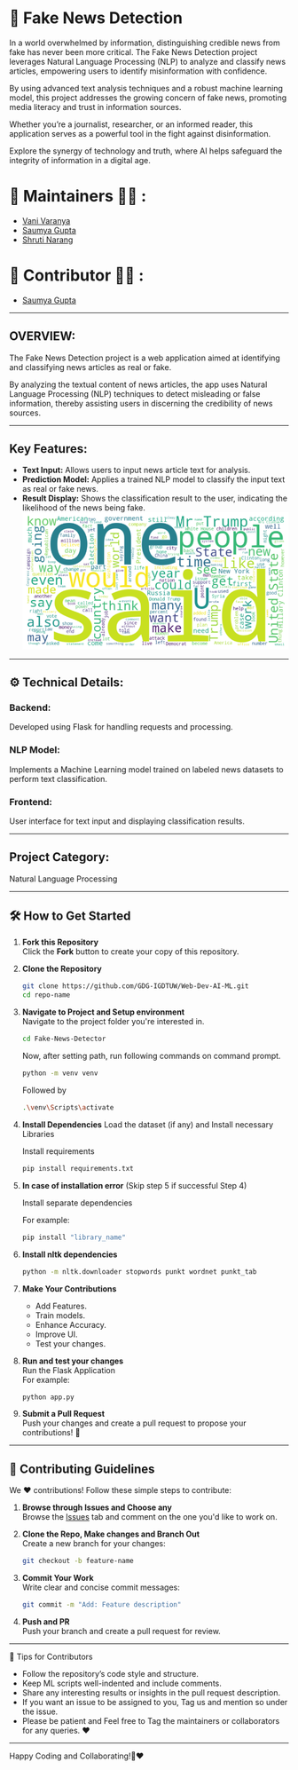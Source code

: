 # 📰 Fake News Detection 

In a world overwhelmed by information, distinguishing credible news from fake has never been more critical. The Fake News Detection project leverages Natural Language Processing (NLP) to analyze and classify news articles, empowering users to identify misinformation with confidence.

By using advanced text analysis techniques and a robust machine learning model, this project addresses the growing concern of fake news, promoting media literacy and trust in information sources. 

Whether you’re a journalist, researcher, or an informed reader, this application serves as a powerful tool in the fight against disinformation.

Explore the synergy of technology and truth, where AI helps safeguard the integrity of information in a digital age.


# 🙌 Maintainers 👩‍💻 :

- [Vani Varanya](https://github.com/vanivaranya)
- [Saumya Gupta](https://github.com/ISaumya1011)
- [Shruti Narang](https://github.com/Shruti-Narang)

# 🙌 Contributor 👩‍💻 :

- [Saumya Gupta](https://github.com/ISaumya1011)

---

## OVERVIEW: 
The Fake News Detection project is a web application aimed at identifying and classifying news articles as real or fake. 

By analyzing the textual content of news articles, the app uses Natural Language Processing (NLP) techniques to detect misleading or false information, thereby assisting users in discerning the credibility of news sources.

---

## Key Features:
- **Text Input:** Allows users to input news article text for analysis.
- **Prediction Model:** Applies a trained NLP model to classify the input text as real or fake news.
- **Result Display:** Shows the classification result to the user, indicating the likelihood of the news being fake.
![alt text](image.png)
---

## ⚙️ Technical Details:
### Backend: 
Developed using Flask for handling requests and processing.
### NLP Model: 
Implements a Machine Learning model trained on labeled news datasets to perform text classification.
### Frontend: 
User interface for text input and displaying classification results.

---

## Project Category: 
Natural Language Processing

---

## 🛠️ How to Get Started  

1. **Fork this Repository**  
   Click the **Fork** button to create your copy of this repository.  

2. **Clone the Repository**  
   ```bash  
   git clone https://github.com/GDG-IGDTUW/Web-Dev-AI-ML.git  
   cd repo-name  
   ```  

3. **Navigate to Project and Setup environment**  
   Navigate to the project folder you're interested in.
   
   ```bash  
   cd Fake-News-Detector
   ```
   Now, after setting path, run following commands on command prompt.
   
   ```bash  
   python -m venv venv
   ```
   
   Followed by
   
    ```bash  
   .\venv\Scripts\activate
   ```

4. **Install Dependencies**
   Load the dataset (if any) and Install necessary Libraries
   
   Install requirements

   ```bash  
   pip install requirements.txt
   ```     

5. **In case of installation error** (Skip step 5 if successful Step 4)

   Install separate dependencies

   For example:
   ```bash  
   pip install "library_name"
   ```
6. **Install nltk dependencies**
   ```bash  
   python -m nltk.downloader stopwords punkt wordnet punkt_tab
   ```
7. **Make Your Contributions**  
   - Add Features.
   - Train models.
   - Enhance Accuracy.
   - Improve UI.
   - Test your changes.  

8. **Run and test your changes**  
   Run the Flask Application  
   For example:  
   ```bash  
   python app.py
   ```  

9. **Submit a Pull Request**  
   Push your changes and create a pull request to propose your contributions! 🎉  

---

## 🤝 Contributing Guidelines  

We ❤️ contributions! Follow these simple steps to contribute:  

1. **Browse through Issues and Choose any**  
   Browse the [Issues](#) tab and comment on the one you'd like to work on.  

2. **Clone the Repo, Make changes and Branch Out**  
   Create a new branch for your changes:  
   ```bash  
   git checkout -b feature-name  
   ```  

3. **Commit Your Work**  
   Write clear and concise commit messages:  
   ```bash  
   git commit -m "Add: Feature description"  
   ```  

4. **Push and PR**  
   Push your branch and create a pull request for review.  

---

🌟 Tips for Contributors
 - Follow the repository’s code style and structure.
 - Keep ML scripts well-indented and include comments.
 - Share any interesting results or insights in the pull request description.
 - If you want an issue to be assigned to you, Tag us and mention so under the issue.
 - Please be patient and Feel free to Tag the maintainers or collaborators for any queries. ❤️

---

Happy Coding and Collaborating!🚀❤️
